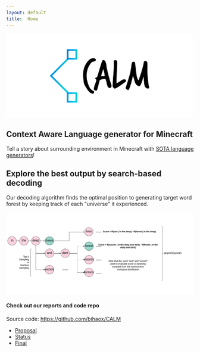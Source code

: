```yaml
---
layout: default
title:  Home
---
```


![](src/logo0.PNG)

## Context Aware Language generator for Minecraft

Tell a story about surrounding environment in Minecraft with [SOTA language generators](https://huggingface.co/)!

## Explore the best output by search-based decoding

Our decoding algorithm finds the optimal position to generating target word forest by keeping track of each "universe" it experienced.

![](src/decoding.png)

#### Check out our reports and code repo

Source code: https://github.com/bihaox/CALM 

- [Proposal](proposal.html)
- [Status](status.html)
- [Final](final.html)


